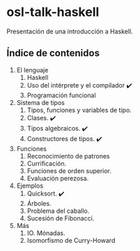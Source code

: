 # osl-talk-haskell
Presentación de una introducción a Haskell.

## Índice de contenidos

1. El lenguaje
    1. Haskell
    2. Uso del intérprete y el compilador :heavy_check_mark:
    3. Programación funcional
2. Sistema de tipos
    1. Tipos, funciones y variables de tipo.
    2. Clases. :heavy_check_mark:
    3. Tipos algebraicos. :heavy_check_mark:
    4. Constructores de tipos. :heavy_check_mark:
3. Funciones
    1. Reconocimiento de patrones
    2. Currificación.
    3. Funciones de orden superior.
    4. Evaluación perezosa.
3. Ejemplos
    1. Quicksort. :heavy_check_mark:
    2. Árboles.
    3. Problema del caballo.
    4. Sucesión de Fibonacci.
4. Más
    1. IO. Mónadas.
    2. Isomorfismo de Curry-Howard
